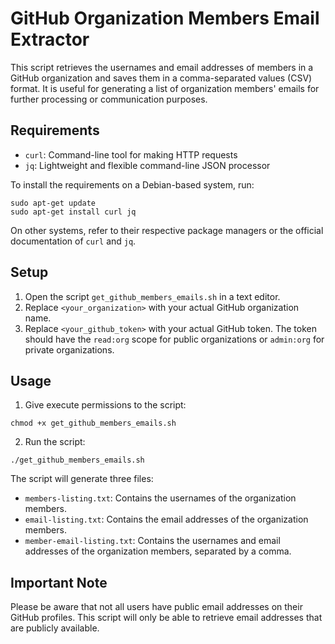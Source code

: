 # GitHub Organization Members Email Extractor

This script retrieves the usernames and email addresses of members in a GitHub organization and saves them in a comma-separated values (CSV) format. It is useful for generating a list of organization members' emails for further processing or communication purposes.

## Requirements

- `curl`: Command-line tool for making HTTP requests
- `jq`: Lightweight and flexible command-line JSON processor

To install the requirements on a Debian-based system, run:

```
sudo apt-get update
sudo apt-get install curl jq
```

On other systems, refer to their respective package managers or the official documentation of `curl` and `jq`.

## Setup

1. Open the script `get_github_members_emails.sh` in a text editor.
2. Replace `<your_organization>` with your actual GitHub organization name.
3. Replace `<your_github_token>` with your actual GitHub token. The token should have the `read:org` scope for public organizations or `admin:org` for private organizations.

## Usage

1. Give execute permissions to the script:

```
chmod +x get_github_members_emails.sh
```

2. Run the script:

```
./get_github_members_emails.sh
```

The script will generate three files:

- `members-listing.txt`: Contains the usernames of the organization members.
- `email-listing.txt`: Contains the email addresses of the organization members.
- `member-email-listing.txt`: Contains the usernames and email addresses of the organization members, separated by a comma.

## Important Note

Please be aware that not all users have public email addresses on their GitHub profiles. This script will only be able to retrieve email addresses that are publicly available.
